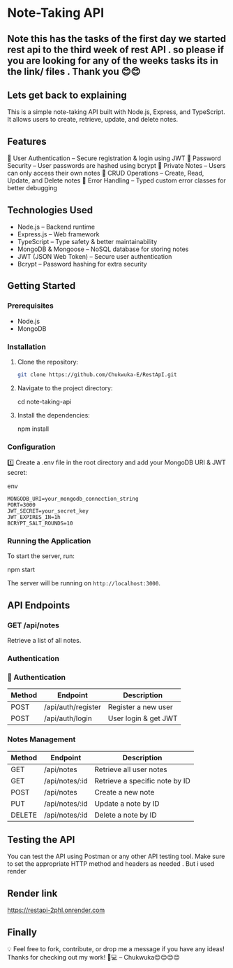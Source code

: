 # Note-Taking API
## Note this has the tasks of the first day we started rest api to the third week of rest API . so please if you are looking for any of the weeks tasks its in the link/ files . Thank you 😊😊

## Lets get back to explaining 
This is a simple note-taking API built with Node.js, Express, and TypeScript. It allows users to create, retrieve, update, and delete notes.

## Features

🔹 User Authentication – Secure registration & login using JWT
🔹 Password Security – User passwords are hashed using bcrypt
🔹 Private Notes – Users can only access their own notes
🔹 CRUD Operations – Create, Read, Update, and Delete notes
🔹 Error Handling – Typed custom error classes for better debugging

## Technologies Used

- Node.js – Backend runtime
- Express.js – Web framework
- TypeScript – Type safety & better maintainability
- MongoDB & Mongoose – NoSQL database for storing notes
- JWT (JSON Web Token) – Secure user authentication
- Bcrypt – Password hashing for extra security

## Getting Started

### Prerequisites

- Node.js
- MongoDB

### Installation

1. Clone the repository:

   ```sh
   git clone https://github.com/Chukwuka-E/RestApI.git
   ```

2. Navigate to the project directory:

   cd note-taking-api

3. Install the dependencies:

   npm install

### Configuration

1️⃣ Create a .env file in the root directory and add your MongoDB URI & JWT secret:

env
```
MONGODB_URI=your_mongodb_connection_string
PORT=3000
JWT_SECRET=your_secret_key
JWT_EXPIRES_IN=1h
BCRYPT_SALT_ROUNDS=10
```

### Running the Application

To start the server, run:

npm start

The server will be running on `http://localhost:3000`.

## API Endpoints

### GET /api/notes

Retrieve a list of all notes.

###  Authentication
### 🔹 Authentication  

| Method | Endpoint            | Description             |
|--------|---------------------|-------------------------|
| POST   | /api/auth/register  | Register a new user    |
| POST   | /api/auth/login     | User login & get JWT   |

###  Notes Management  

| Method  | Endpoint          | Description                      |
|---------|------------------|----------------------------------|
| GET     | /api/notes       | Retrieve all user notes         |
| GET     | /api/notes/:id   | Retrieve a specific note by ID  |
| POST    | /api/notes       | Create a new note               |
| PUT     | /api/notes/:id   | Update a note by ID             |
| DELETE  | /api/notes/:id   | Delete a note by ID             |


## Testing the API

You can test the API using Postman or any other API testing tool. Make sure to set the appropriate HTTP method and headers as needed . But i used render
## Render link
https://restapi-2phl.onrender.com

## Finally 

💡 Feel free to fork, contribute, or drop me a message if you have any ideas!
Thanks for checking out my work! 🚀💻 – Chukwuka😊😊😊😊
